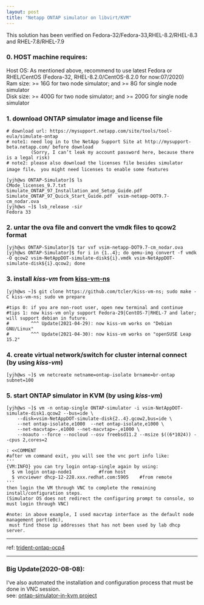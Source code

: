 ```yaml
---
layout: post
title: "Netapp ONTAP simulator on libvirt/KVM"
---
```


This solution has been verified on Fedora-32/Fedora-33,RHEL-8.2/RHEL-8.3 and RHEL-7.8/RHEL-7.9

### 0. HOST machine requires:
Host OS: As mentioned above, recommend to use latest Fedora or RHEL/CentOS (Fedora-32, RHEL-8.2.0/CentOS-8.2.0 for now:07/2020)  
Ram size: >= 16G for two node simulator; and >= 8G for single node simulator  
Disk size: >= 400G for two node simulator; and >= 200G for single node simulator  


### 1. download ONTAP simulator image and license file
```
# download url: https://mysupport.netapp.com/site/tools/tool-eula/simulate-ontap
# note1: need log in to the NetApp Support Site at http://mysupport-beta.netapp.com/ before download
         (Sorry, I can’t leak my account password here, because there is a legal risk)
# note2: please also download the licenses file besides simulator image file， you might need licenses to enable some features

[yjh@ws ONTAP-Simulator]$ ls
CMode_licenses_9.7.txt  Simulate_ONTAP_97_Installation_and_Setup_Guide.pdf  Simulate_ONTAP_97_Quick_Start_Guide.pdf  vsim-netapp-DOT9.7-cm_nodar.ova
[yjh@ws ~]$ lsb_release -sir
Fedora 33
```


### 2. untar the ova file and convert the vmdk files to qcow2 format
```
[yjh@ws ONTAP-Simulator]$ tar vxf vsim-netapp-DOT9.7-cm_nodar.ova
[yjh@ws ONTAP-Simulator]$ for i in {1..4}; do qemu-img convert -f vmdk -O qcow2 vsim-NetAppDOT-simulate-disk${i}.vmdk vsim-NetAppDOT-simulate-disk${i}.qcow2; done
```


### 3. install *kiss-vm* from [kiss-vm-ns](https://github.com/tcler/kiss-vm-ns "kiss-vm-ns")
```
[yjh@ws ~]$ git clone https://github.com/tcler/kiss-vm-ns; sudo make -C kiss-vm-ns; sudo vm prepare

#tips 0: if you are non-root user, open new terminal and continue
#tips 1: now kiss-vm only support Fedora-29|CentOS-7|RHEL-7 and later; will support debian in future.
#        ^^^ Update(2021-04-29): now kiss-vm works on "Debian GNU/Linux"
#        ^^^ Update(2021-04-30): now kiss-vm works on "openSUSE Leap 15.2"
```


### 4. create virtual network/switch for cluster internal connect (by using *kiss-vm*)
```
[yjh@ws ~]$ vm netcreate netname=ontap-isolate brname=br-ontap subnet=100
```


### 5. start ONTAP simulator in KVM (by using *kiss-vm*)
```
[yjh@ws ~]$ vm -n ontap-single ONTAP-simulator -i vsim-NetAppDOT-simulate-disk1.qcow2 --bus=ide \
    --disk=vsim-NetAppDOT-simulate-disk{2..4}.qcow2,bus=ide \
    --net ontap-isolate,e1000  --net ontap-isolate,e1000 \
    --net-macvtap=-,e1000 --net-macvtap=-,e1000 \
    --noauto --force --nocloud --osv freebsd11.2 --msize $((6*1024)) --cpus 2,cores=2
```

```
: <<COMMENT
#after vm command exit, you will see the vnc port info like:
'''
{VM:INFO} you can try login ontap-single again by using:
  $ vm login ontap-node1          #from host
  $ vncviewer dhcp-12-228.xxx.redhat.com:5905    #from remote
'''
then login the VM through VNC to complete the remaining install/configuration steps.
(Simulator OS does not redirect the configuring prompt to console, so must login through VNC)

#note: in above example, I used macvtap interface as the default node management port(e0c),
 must find those ip addresses that has not been used by lab dhcp server.
 ```

---
ref: [trident-ontap-ocp4](https://www.underkube.com/posts/trident-ontap-ocp4/)

---
### Big Update(2020-08-08):  
I‘ve also automated the installation and configuration process that must be done in VNC session.  
see: [ontap-simulator-in-kvm project](https://github.com/tcler/ontap-simulator-in-kvm)
